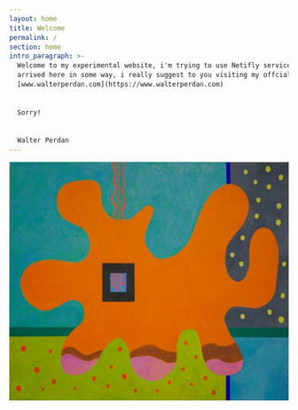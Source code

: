 ```yaml
---
layout: home
title: Welcome
permalink: /
section: home
intro_paragraph: >-
  Welcome to my experimental website, i'm trying to use Netifly services. If you
  arrived here in some way, i really suggest to you visiting my offcial website
  [www.walterperdan.com](https://www.walterperdan.com)


  Sorry!


  Walter Perdan
---
```

<img src="/assets/img/uploads/artisajoke_interactive_art_augmented_reality_walter_perdan.jpg" alt="art is a joke" width=600 height=430>
